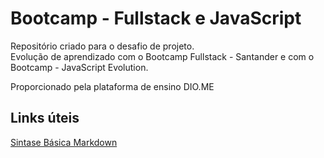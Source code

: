# Bootcamp - Fullstack e JavaScript
Repositório criado para o desafio de projeto. <br>
Evolução de aprendizado com o Bootcamp Fullstack - Santander e com o Bootcamp - JavaScript Evolution.

Proporcionado pela plataforma de ensino DIO.ME


## Links úteis
[Sintase Básica Markdown](https://www.markdownguide.org/basic-syntax/)
